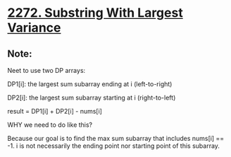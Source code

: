 # [2272. Substring With Largest Variance](https://leetcode.com/problems/substring-with-largest-variance/)

## Note:

Neet to use two DP arrays:

DP1[i]: the largest sum subarray ending at i (left-to-right)

DP2[i]: the largest sum subarray starting at i (right-to-left)

result = DP1[i] + DP2[i] - nums[i]

WHY we need to do like this?

Because our goal is to find the max sum subarray that includes nums[i] == -1. i is not necessarily the ending point nor starting point of this subarray.